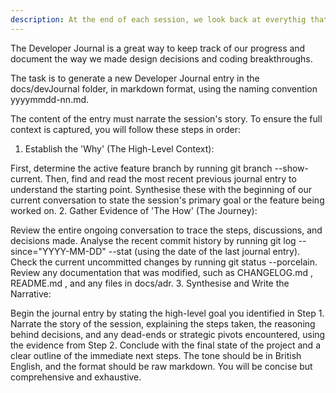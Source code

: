 ```yaml
---
description: At the end of each session, we look back at everythig that was said and done, and we write down a Development Journal Entry
---
```


The Developer Journal is a great way to keep track of our progress and document the way we made design decisions and coding breakthroughs.

The task is to generate a new Developer Journal entry in the 
docs/devJournal
 folder, in markdown format, using the naming convention yyyymmdd-nn.md.

The content of the entry must narrate the session's story. To ensure the full context is captured, you will follow these steps in order:

1. Establish the 'Why' (The High-Level Context):

First, determine the active feature branch by running git branch --show-current.
Then, find and read the most recent previous journal entry to understand the starting point.
Synthesise these with the beginning of our current conversation to state the session's primary goal or the feature being worked on.
2. Gather Evidence of 'The How' (The Journey):

Review the entire ongoing conversation to trace the steps, discussions, and decisions made.
Analyse the recent commit history by running git log --since="YYYY-MM-DD" --stat (using the date of the last journal entry).
Check the current uncommitted changes by running git status --porcelain.
Review any documentation that was modified, such as 
CHANGELOG.md
, 
README.md
, and any files in docs/adr.
3. Synthesise and Write the Narrative:

Begin the journal entry by stating the high-level goal you identified in Step 1.
Narrate the story of the session, explaining the steps taken, the reasoning behind decisions, and any dead-ends or strategic pivots encountered, using the evidence from Step 2.
Conclude with the final state of the project and a clear outline of the immediate next steps.
The tone should be in British English, and the format should be raw markdown. You will be concise but comprehensive and exhaustive.